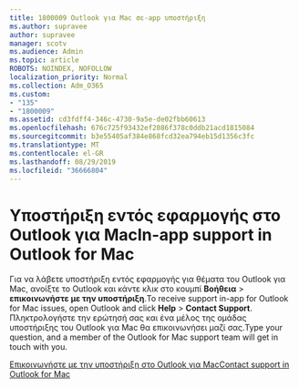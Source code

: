 ```yaml
---
title: 1800009 Outlook για Mac σε-app υποστήριξη
ms.author: supravee
author: supravee
manager: scotv
ms.audience: Admin
ms.topic: article
ROBOTS: NOINDEX, NOFOLLOW
localization_priority: Normal
ms.collection: Adm_O365
ms.custom:
- "135"
- "1800009"
ms.assetid: cd3fdff4-346c-4730-9a5e-de02fbb60613
ms.openlocfilehash: 676c725f93432ef2086f378c0ddb21acd1815084
ms.sourcegitcommit: b3e55405af384e868fcd32ea794eb15d1356c3fc
ms.translationtype: MT
ms.contentlocale: el-GR
ms.lasthandoff: 08/29/2019
ms.locfileid: "36666804"
---
```

# <a name="in-app-support-in-outlook-for-mac"></a><span data-ttu-id="ce399-102">Υποστήριξη εντός εφαρμογής στο Outlook για Mac</span><span class="sxs-lookup"><span data-stu-id="ce399-102">In-app support in Outlook for Mac</span></span>

<span data-ttu-id="ce399-103">Για να λάβετε υποστήριξη εντός εφαρμογής για θέματα του Outlook για Mac, ανοίξτε το Outlook και κάντε κλικ στο κουμπί **Βοήθεια** \> **επικοινωνήστε με την υποστήριξη**.</span><span class="sxs-lookup"><span data-stu-id="ce399-103">To receive support in-app for Outlook for Mac issues, open Outlook and click **Help** \> **Contact Support**.</span></span> <span data-ttu-id="ce399-104">Πληκτρολογήστε την ερώτησή σας και ένα μέλος της ομάδας υποστήριξης του Outlook για Mac θα επικοινωνήσει μαζί σας.</span><span class="sxs-lookup"><span data-stu-id="ce399-104">Type your question, and a member of the Outlook for Mac support team will get in touch with you.</span></span> 

[<span data-ttu-id="ce399-105">Επικοινωνήστε με την υποστήριξη στο Outlook για Mac</span><span class="sxs-lookup"><span data-stu-id="ce399-105">Contact support in Outlook for Mac</span></span>](https://answers.microsoft.com/msoffice/forum/msoffice_outlook-mso_mac/new-contact-support-feature-in-outlook-2016-for/d4fc21c4-25e2-4e10-b943-1fba6542b517)
